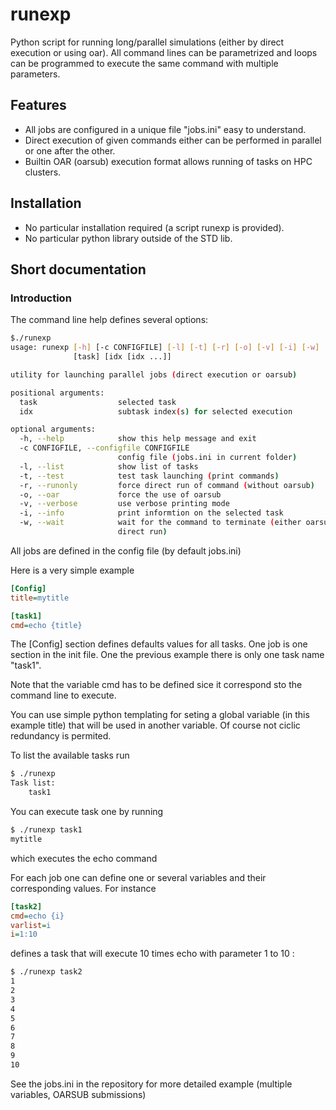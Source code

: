runexp
======

Python script for running long/parallel simulations (either by direct execution or using oar). All command lines can be parametrized and loops can be programmed to execute the same command with multiple parameters.

## Features

- All jobs are configured in a unique file "jobs.ini" easy to understand. 
- Direct execution of given commands either can be performed in parallel or one after the other. 
- Builtin OAR (oarsub) execution format allows running of tasks on HPC clusters.

## Installation

- No particular installation required (a script runexp is provided).
- No particular python library outside of the STD lib.

## Short documentation


### Introduction

The command line help defines several options:
```bash
$./runexp
usage: runexp [-h] [-c CONFIGFILE] [-l] [-t] [-r] [-o] [-v] [-i] [-w]
              [task] [idx [idx ...]]

utility for launching parallel jobs (direct execution or oarsub)

positional arguments:
  task                  selected task
  idx                   subtask index(s) for selected execution

optional arguments:
  -h, --help            show this help message and exit
  -c CONFIGFILE, --configfile CONFIGFILE
                        config file (jobs.ini in current folder)
  -l, --list            show list of tasks
  -t, --test            test task launching (print commands)
  -r, --runonly         force direct run of command (without oarsub)
  -o, --oar             force the use of oarsub
  -v, --verbose         use verbose printing mode
  -i, --info            print informtion on the selected task
  -w, --wait            wait for the command to terminate (either oarsub or
                        direct run)

```


All jobs are defined in the config file (by default jobs.ini)

Here is a very simple example 

```ini
[Config]
title=mytitle

[task1]
cmd=echo {title}

```

The [Config] section defines defaults values for all tasks. 
One job is one section in the init file. One the previous example there is only one task name "task1".

Note that the variable cmd has to be defined sice it correspond sto the command line to execute.

You can use simple python templating  for seting a global variable (in this example title) that will be used in another variable. Of course not ciclic redundancy is permited.

To list the available tasks run

```bash
$ ./runexp 
Task list:
	task1
```

You can execute task one by running 

```bash
$ ./runexp task1
mytitle
```
which executes the echo command

For each job one can define one or several variables and their corresponding values. For instance

```ini
[task2]
cmd=echo {i}
varlist=i
i=1:10
```
defines a task that will execute 10 times echo with parameter 1 to 10 :
```bash
$ ./runexp task2
1
2
3
4
5
6
7
8
9
10
```

See the jobs.ini in the repository for more detailed example (multiple variables, OARSUB submissions)


